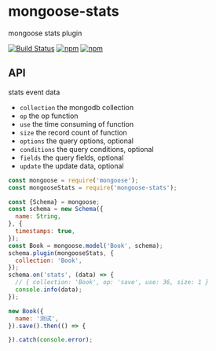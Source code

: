 # mongoose-stats

mongoose stats plugin

[![Build Status](https://travis-ci.org/vicanso/mongoose-stats.svg?branch=master)](https://travis-ci.org/vicanso/mongoose-stats)
[![npm](http://img.shields.io/npm/v/mongoose-stats.svg?style=flat-square)](https://www.npmjs.org/package/mongoose-stats)
[![npm](http://img.shields.io/npm/v/mongoose-stats.svg?style=flat-square)](https://www.npmjs.org/package/mongoose-stats)


## API

stats event data

- `collection` the mongodb collection
- `op` the op function
- `use` the time consuming of function
- `size` the record count of function
- `options` the query options, optional
- `conditions` the query conditions, optional
- `fields` the query fields, optional
- `update` the update data, optional


```js
const mongoose = require('mongoose');
const mongooseStats = require('mongoose-stats');

const {Schema} = mongoose;
const schema = new Schema({
  name: String,
}, {
  timestamps: true,
});
const Book = mongoose.model('Book', schema);
schema.plugin(mongooseStats, {
  collection: 'Book',
});
schema.on('stats', (data) => {
  // { collection: 'Book', op: 'save', use: 36, size: 1 }
  console.info(data);
});

new Book({
  name: '测试',
}).save().then(() => {

}).catch(console.error);
```